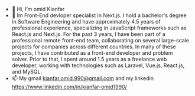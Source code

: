 - 👋 Hi, I’m omid Kianfar
- 🌱 Im Front-End devloper specialist in Next.js. 
I hold a bachelor's degree in Software Engineering and have approximately 4.5 years of professional experience, specializing in JavaScript frameworks such as React.js and Next.js.
For the past 3 years, I have been part of a professional remote front-end team, collaborating on several large-scale projects for companies across different countries. In many of these projects, I have contributed as a front-end developer and problem solver.
Prior to that, I spent around 1.5 years as a freelance web developer, working with technologies such as Laravel, Vue.js, React.js, and MySQL.
- 📫 My gmail kianfar.omid.990@gmail.com and my linkedin https://www.linkedin.com/in/kianfar-omid1990/

